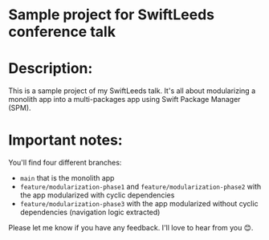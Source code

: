 # Sample project for SwiftLeeds conference talk

# Description:
This is a sample project of my SwiftLeeds talk. It's all about modularizing a monolith app into a multi-packages app using Swift Package Manager (SPM).

# Important notes:
You'll find four different branches:
* `main` that is the monolith app
* `feature/modularization-phase1` and `feature/modularization-phase2` with the app modularized with cyclic dependencies
* `feature/modularization-phase3` with the app modularized without cyclic dependencies (navigation logic extracted)

Please let me know if you have any feedback. I'll love to hear from you 😊.
